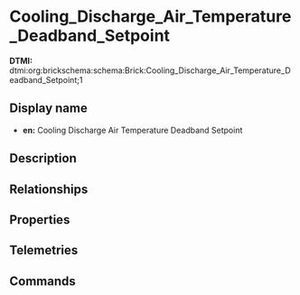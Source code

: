 # Cooling_Discharge_Air_Temperature_Deadband_Setpoint
**DTMI:** dtmi:org:brickschema:schema:Brick:Cooling_Discharge_Air_Temperature_Deadband_Setpoint;1
## Display name
- **en:** Cooling Discharge Air Temperature Deadband Setpoint
## Description
## Relationships
## Properties
## Telemetries
## Commands
